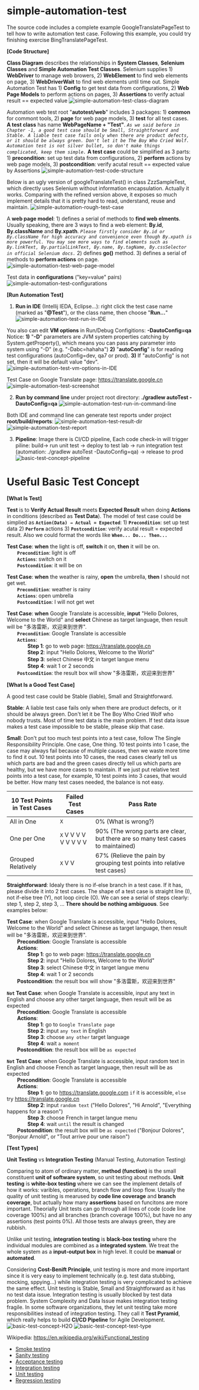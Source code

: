# simple-automation-test
The source code includes a complete example GoogleTranslatePageTest to tell how to write automation test case. Following this example, you could try finishing exercise BingTranslatePageTest.

**[Code Structure]**

**Class Diagram** describes the relationships in **System Classes**, **Selenium Classes** and **Simple Automation Test Classes**. Selenium supplies 1) **WebDriver** to manage web browers, 2) **WebElement** to find web elements on page, 3) **WebDriverWait** to find web elements until time out. Simple Automation Test has 1) **Config** to get test data from configurations, 2) **Web Page Models** to perform actions on pages, 3) **Assertions** to verify actual result == expected value
![simple-automation-test-class-diagram](https://raw.githubusercontent.com/simpleliangsl/simple-automation-test/master/readme/simple-automation-test-class-diagram.png "simple-automation-test-class-diagram")

Automation web test root "**autotest/web**" includes 3 packages: 1) **common** for commont tools, 2) **page** for web page models, 3) **test** for all test cases. **A test class** has name **WebPageName + "Test"**. _`As we said before in Chapter -1, a good test case should be Small, Straightforward and Stable. A liable test case fails only when there are product defects, or it should be always green. Don't let it be The Boy Who Cried Wolf. Automation test is not silver bullet, so don't make things complicated, keep them simple.`_ **A test case** could be simplified as 3 parts: 1) **precondition**: set up test data from configurations, 2) **perform** actions by web page models, 3) **postcondition**: verify acutal result == expected value by Assertions
![simple-automation-test-code-structure](https://raw.githubusercontent.com/simpleliangsl/simple-automation-test/master/readme/simple-automation-test-code-structure.png "simple-automation-test-code-structure")

Below is an ugly version of googleTranslateTest() in class ZzzSampleTest, which directly uses Selenium without information encapsulation. Actually it works. Comparing with the refined version above, it exposes so much implement details that it is pretty hard to read, understand, reuse and maintain.
![simple-automation-rough-test-case](https://raw.githubusercontent.com/simpleliangsl/simple-automation-test/master/readme/simple-automation-rough-test-case.png "simple-automation-rough-test-case")

A **web page model**: 1) defines a serial of methods to **find web elments**. Usually speaking, there are 3 ways to find a web element: **By.id**, **By.className** and **By.xpath**. _`Please firstly consider By.id or By.className for high accuracy and convenience even though By.xpath is more powerful. You may see more ways to find elements such as By.linkText, By.partialLinkText, By.name, By.tagName, By.cssSelector in official Selenium docs.`_ 2) defines **go()** method. 3) defines a serial of methods to **perform actions** on page.
![simple-automation-test-web-page-model](https://raw.githubusercontent.com/simpleliangsl/simple-automation-test/master/readme/simple-automation-test-web-page-model.png "simple-automation-test-web-page-model")

Test data in **configurations** ("key=value" pairs)
![simple-automation-test-configurations](https://raw.githubusercontent.com/simpleliangsl/simple-automation-test/master/readme/simple-automation-test-configurations.png "simple-automation-test-configurations")
 
**[Run Automation Test]**
1. **Run in IDE** (Intellij IEDA, Eclipse...): right click the test case name (marked as "**@Test**"), or the class name, then choose "**Run...**"
![simple-automation-test-run-in-IDE](https://raw.githubusercontent.com/simpleliangsl/simple-automation-test/master/readme/simple-automation-test-run-in-IDE.png "simple-automation-test-run-in-IDE")

You also can edit **VM options** in Run/Debug Configitions: **-DautoConfig=qa**  Notice: **1)** "**-D**" parameters are JVM system properties catching by System.getProperty(), which means you can pass any parameter into system using "-D" (e.g. "-Dabc=hahaha") **2)** "**autoConfig**" is for reading test configurations (autoConfig=dev, qa7 or prod). **3)** If "autoConfig" is not set, then it will be default value "dev".
![simple-automation-test-vm-options-in-IDE](https://raw.githubusercontent.com/simpleliangsl/simple-automation-test/master/readme/simple-automation-test-vm-options-in-IDE.png "simple-automation-test-vm-options-in-IDE")

Test Case on Google Translate page: https://translate.google.cn
![simple-automation-test-screenshot](https://raw.githubusercontent.com/simpleliangsl/simple-automation-test/master/readme/simple-automation-test-screenshot.png "simple-automation-test-screenshot")

2. **Run by command line** under project root directory: **./gradlew autoTest -DautoConfig=qa**
![simple-automation-test-run-in-command-line](https://raw.githubusercontent.com/simpleliangsl/simple-automation-test/master/readme/simple-automation-test-run-in-command-line.png "simple-automation-test-run-in-command-line")
 
Both IDE and command line can generate test reports under project **root/build/reports**:
![simple-automation-test-result-dir](https://raw.githubusercontent.com/simpleliangsl/simple-automation-test/master/readme/simple-automation-test-result-dir.png "simple-automation-test-result-dir")
![simple-automation-test-report](https://raw.githubusercontent.com/simpleliangsl/simple-automation-test/master/readme/simple-automation-test-report.png "simple-automation-test-report")

3. **Pipeline**: Image there is CI/CD pipeline, Each code check-in will trigger piline: build→ run unit test → deploy to test lab → run integration test (automation: ./gradlew autoTest -DautoConfig=qa) → release to prod
![basic-test-concept-pipeline](https://raw.githubusercontent.com/simpleliangsl/simple-automation-test/master/readme/basic-test-concept-pipeline.png "basic-test-concept-pipeline")


# Useful Basic Test Concept

**[What Is Test]**

**Test** is to **Verify** **Actual Result** meets **Expected Result** when doing **Actions** in conditions (described as **Test Data**). The model of test case could be simplied as **`Action(Data) → Actual = Expected`**: 1) **`Precondition`**: set up test data  2) **`Perform`** actions 3) **`Postcondition`**: verify acutal result = expected result. Also we could format the words like **`When... Do... Then...`**

**Test Case**: **when** the light is off, **switch** it on, **then** it will be on.  
&emsp;&emsp;**`Precondition`**: light is off  
&emsp;&emsp;**`Actions`**: switch on it  
&emsp;&emsp;**`Postcondition`**: it will be on  

**Test Case**: **when** the weather is rainy, **open** the umbrella, **then** I should not get wet.  
&emsp;&emsp;**`Precondition`**: weather is rainy  
&emsp;&emsp;**`Actions`**: open umbrella  
&emsp;&emsp;**`Postcondition`**: I will not get wet  

**Test Case**: **when** Google Translate is accessible, **input** "Hello Dolores, Welcome to the World" and **select** Chinese as target language, then result will be "多洛雷斯，欢迎来到世界".  
&emsp;&emsp;**`Precondition`**: Google Translate is accessible  
&emsp;&emsp;**`Actions`**:  
&emsp;&emsp;&emsp;&emsp;**Step 1**: go to web page: https://translate.google.cn  
&emsp;&emsp;&emsp;&emsp;**Step 2**: input "Hello Dolores, Welcome to the World"  
&emsp;&emsp;&emsp;&emsp;**Step 3**: select Chinese 中文 in target langue menu  
&emsp;&emsp;&emsp;&emsp;**Step 4**: wait 1 or 2 seconds  
&emsp;&emsp;**`Postcondition`**: the result box will show "多洛雷斯，欢迎来到世界"  
 
**[What Is a Good Test Case]**

A good test case could be Stable (liable), Small and Straightforward.

**Stable**: A liable test case fails only when there are product defects, or it should be always green. Don't let it be The Boy Who Cried Wolf who nobody trusts. Most of time test data is the main problem. If test data issue makes a test case impossible to be stable, please skip that case.

**Small**: Don't put too much test points into a test case, follow The Single Responsibility Principle. One case, One thing. 10 test points into 1 case, the case may always fail because of multiple causes, then we waste more time to find it out. 10 test points into 10 cases, the read cases clearly tell us which parts are bad and the green cases directly tell us which parts are healthy, but we have more cases to maintain. If we just put relative test points into a test case, for example, 10 test points into 3 cases, that would be better. How many test cases needed, the balance is not easy.

10 Test Points in Test Cases | Failed Test Cases | Pass Rate
--- | --- | ---
All in One | `X` | 0% (What is wrong?)
One per One | `X`	V	V	V	V	V	V	V	V	V | 90% (The wrong parts are clear, but there are so many test cases to maintained)
Grouped Relatively | `X`	V	V | 67% (Relieve the pain by grouping test points into relative test cases)

**Straightforward**: Idealy there is no if-else branch in a test case. If it has, please divide it into 2 test cases. The shape of a test case is straight line (I), not if-else tree (Y), not loop circle (O). We can see a serial of steps clearly: step 1, step 2, step 3, ... **There should be nothing ambiguous**. See examples below:

**Test Case**: when Google Translate is accessible, input "Hello Dolores, Welcome to the World" and select Chinese as target language, then result will be "多洛雷斯，欢迎来到世界".  
&emsp;&emsp;**Precondition**: Google Translate is accessible  
&emsp;&emsp;**Actions**:  
&emsp;&emsp;&emsp;&emsp;**Step 1**: go to web page: https://translate.google.cn  
&emsp;&emsp;&emsp;&emsp;**Step 2**: input "Hello Dolores, Welcome to the World"  
&emsp;&emsp;&emsp;&emsp;**Step 3**: select Chinese 中文 in target langue menu  
&emsp;&emsp;&emsp;&emsp;**Step 4**: wait 1 or 2 seconds  
&emsp;&emsp;**Postcondition**: the result box will show "多洛雷斯，欢迎来到世界"

**`Not` Test Case**: when Google Translate is accessible, input any text in English and choose any other target language, then result will be as expected  
&emsp;&emsp;**Precondition**: Google Translate is accessible  
&emsp;&emsp;**Actions**:  
&emsp;&emsp;&emsp;&emsp;**Step 1**: go to `Google Translate page`  
&emsp;&emsp;&emsp;&emsp;**Step 2**: input `any text` in English  
&emsp;&emsp;&emsp;&emsp;**Step 3**: choose `any other` target language  
&emsp;&emsp;&emsp;&emsp;**Step 4**: wait `a moment`  
&emsp;&emsp;**Postcondition**: the result box will be `as expected`  

**`Not` Test Case**: when Google Translate is accessible, input random text in English and choose French as target language, then result will be as expected  
&emsp;&emsp;**Precondition**: Google Translate is accessible  
&emsp;&emsp;**Actions**:  
&emsp;&emsp;&emsp;&emsp;**Step 1**: go to https://translate.google.com `if` it is accessible, `else` try https://translate.google.cn  
&emsp;&emsp;&emsp;&emsp;**Step 2**: input `random text` ("Hello Dolores", "Hi Arnold", "Everything happens for a reason")  
&emsp;&emsp;&emsp;&emsp;**Step 3**: choose French in target langue menu  
&emsp;&emsp;&emsp;&emsp;**Step 4**: wait `until` the result is changed  
&emsp;&emsp;**Postcondition**: the result box will be `as expected` ("Bonjour Dolores", "Bonjour Arnold", or "Tout arrive pour une raison")  

**[Test Types]**

**Unit Testing** vs **Integration Testing** (Manual Testing, Automation Testing)

Comparing to atom of ordinary matter, **method (function)** is the small constituent **unit of software system**, so unit testing about methods. **Unit testing** is **white-box testing** where we can see the implement details of how it works: varibles, operations, branch flow and loop flow. Usually the quality of unit testing is mearused by **code line coverage** and **branch coverage**, but actually how many **assertions** based on funcitons are more important. Theorially Unit tests can go through all lines of code (code line coverage 100%) and all branches (branch coverage 100%), but have no any assertions (test points 0%). All those tests are always green, they are rubbish.

Unlike unit testing, **integration testing** is **black-box testing** where the individual modules are combined as a **integrated system**. We treat the whole system as a **input-output box** in high level. It could be **manual** or **automated**.

Considering **Cost-Benift Principle**, unit testing is more and more important since it is very easy to implement technically (e.g. test data stubbing, mocking, sppying...) while integration testing is very complicated to achieve the same effect. Unit testing is Stable, Small and Straightforward as it has no test data issue. Integration testing is usually blocked by test data problem. System Complexity and Data Issue makes integration testing fragile. In some software organizations, they let unit testing take more responsibilities instead of integration testing. They call it **Test Pyramid**, which really helps to build **CI/CD Pipeline** for Agile Development.
![basic-test-concept-H2O](https://raw.githubusercontent.com/simpleliangsl/simple-automation-test/master/readme/basic-test-concept-H2O.png "basic-test-concept-H2O")
![basic-test-concept-test-type](https://raw.githubusercontent.com/simpleliangsl/simple-automation-test/master/readme/basic-test-concept-test-type.png "basic-test-concept-test-type")

Wikipedia: https://en.wikipedia.org/wiki/Functional_testing  
* [Smoke testing](https://en.wikipedia.org/wiki/Smoke_testing_(software))  
* [Sanity testing](https://en.wikipedia.org/wiki/Sanity_testing)  
* [Acceptance testing](https://en.wikipedia.org/wiki/Acceptance_testing)  
* [Integration testing](https://en.wikipedia.org/wiki/Integration_testing)  
* [Unit testing](https://en.wikipedia.org/wiki/Unit_testing)  
* [Regression testing](https://en.wikipedia.org/wiki/Regression_testing)  
